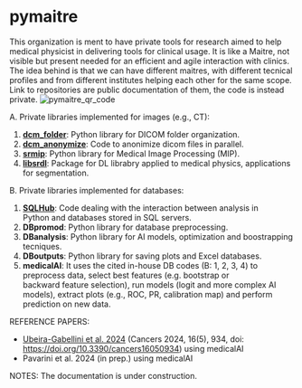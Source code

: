# pymaitre
This organization is ment to have private tools for research aimed to help medical physicist in delivering tools for clinical usage. 
It is like a Maitre, not visible but present needed for an efficient and agile interaction with clinics. The idea behind is that we can have different maitres, 
with different tecnical profiles and from different institutes helping each other for the same scope.
Link to repositories are public documentation of them, the code is instead private.
![pymaitre_qr_code](https://github.com/pymaitre/.github/assets/54425586/89633b96-2f83-4e4c-a6c9-8c95b5f5b2a7)

A. Private libraries implemented for images (e.g., CT):
  1) **[dcm_folder](https://pymaitre.github.io/dcm_folder)**:
  Python library for DICOM folder organization.
  2) **[dcm_anonymize](https://pymaitre.github.io/dcm_anonymize)**:
  Code to anonimize dicom files in parallel.
  3) **[srmip](https://pymaitre.github.io/srmip)**:
  Python library for Medical Image Processing (MIP).
  4) **[libsrdl](https://pymaitre.github.io/libsrdl)**:
  Package for DL librabry applied to medical physics, applications for segmentation.

B. Private libraries implemented for databases:
  1) **[SQLHub](https://pymaitre.github.io/SQLHub)**:
  Code dealing with the interaction between analysis in Python and databases stored in SQL servers.
  2) **DBpromod**:
  Python library for database preprocessing.
  3) **DBanalysis**:
  Python library for AI models, optimization and boostrapping tecniques.
  4) **DBoutputs**:
  Python library for saving plots and Excel databases.
  5) **medicalAI**:
  It uses the cited in-house DB codes (B: 1, 2, 3, 4) to preprocess data, select best features (e.g. bootstrap or backward feature selection), 
  run models (logit and more complex AI models), extract plots (e.g., ROC, PR, calibration map) and perform prediction on new data.

REFERENCE PAPERS:
- [Ubeira-Gabellini et al. 2024](https://doi.org/10.3390/cancers16050934) (Cancers 2024, 16(5), 934, doi: https://doi.org/10.3390/cancers16050934) using medicalAI
- Pavarini et al. 2024 (in prep.) using medicalAI

NOTES:
The documentation is under construction.
